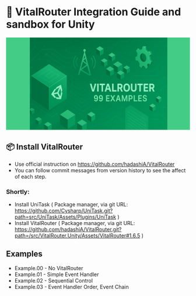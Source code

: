 # 🚀 VitalRouter Integration Guide and sandbox for Unity
![project logo](doc-assets/repository-open-graph-cover.png)

## 📦 Install VitalRouter
- Use official instruction on https://github.com/hadashiA/VitalRouter
- You can follow commit messages from version history to see the affect of each step.

### Shortly:
- Install UniTask ( Package manager, via git URL: https://github.com/Cysharp/UniTask.git?path=src/UniTask/Assets/Plugins/UniTask )
- Install VitalRouter ( Package manager, via git URL: https://github.com/hadashiA/VitalRouter.git?path=/src/VitalRouter.Unity/Assets/VitalRouter#1.6.5 )

## Examples
- Example.00 - No VitalRouter
- Example.01 - Simple Event Handler
- Example.02 - Sequential Control
- Example.03 - Event Handler Order, Event Chain
